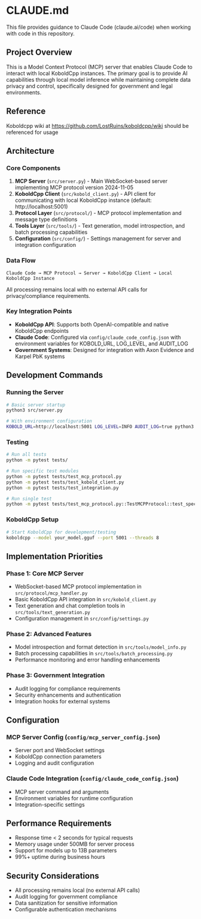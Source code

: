 # CLAUDE.md

This file provides guidance to Claude Code (claude.ai/code) when working with code in this repository.

## Project Overview

This is a Model Context Protocol (MCP) server that enables Claude Code to interact with local KoboldCpp instances. The primary goal is to provide AI capabilities through local model inference while maintaining complete data privacy and control, specifically designed for government and legal environments.

## Reference
Koboldcpp wiki at https://github.com/LostRuins/koboldcpp/wiki should be referenced for usage

## Architecture

### Core Components

1. **MCP Server** (`src/server.py`) - Main WebSocket-based server implementing MCP protocol version 2024-11-05
2. **KoboldCpp Client** (`src/kobold_client.py`) - API client for communicating with local KoboldCpp instance (default: http://localhost:5001)
3. **Protocol Layer** (`src/protocol/`) - MCP protocol implementation and message type definitions
4. **Tools Layer** (`src/tools/`) - Text generation, model introspection, and batch processing capabilities
5. **Configuration** (`src/config/`) - Settings management for server and integration configuration

### Data Flow

```
Claude Code → MCP Protocol → Server → KoboldCpp Client → Local KoboldCpp Instance
```

All processing remains local with no external API calls for privacy/compliance requirements.

### Key Integration Points

- **KoboldCpp API**: Supports both OpenAI-compatible and native KoboldCpp endpoints
- **Claude Code**: Configured via `config/claude_code_config.json` with environment variables for KOBOLD_URL, LOG_LEVEL, and AUDIT_LOG
- **Government Systems**: Designed for integration with Axon Evidence and Karpel PbK systems

## Development Commands

### Running the Server
```bash
# Basic server startup
python3 src/server.py

# With environment configuration
KOBOLD_URL=http://localhost:5001 LOG_LEVEL=INFO AUDIT_LOG=true python3 src/server.py
```

### Testing
```bash
# Run all tests
python -m pytest tests/

# Run specific test modules
python -m pytest tests/test_mcp_protocol.py
python -m pytest tests/test_kobold_client.py
python -m pytest tests/test_integration.py

# Run single test
python -m pytest tests/test_mcp_protocol.py::TestMCPProtocol::test_specific_function
```

### KoboldCpp Setup
```bash
# Start KoboldCpp for development/testing
koboldcpp --model your_model.gguf --port 5001 --threads 8
```

## Implementation Priorities

### Phase 1: Core MCP Server
- WebSocket-based MCP protocol implementation in `src/protocol/mcp_handler.py`
- Basic KoboldCpp API integration in `src/kobold_client.py`
- Text generation and chat completion tools in `src/tools/text_generation.py`
- Configuration management in `src/config/settings.py`

### Phase 2: Advanced Features
- Model introspection and format detection in `src/tools/model_info.py`
- Batch processing capabilities in `src/tools/batch_processing.py`
- Performance monitoring and error handling enhancements

### Phase 3: Government Integration
- Audit logging for compliance requirements
- Security enhancements and authentication
- Integration hooks for external systems

## Configuration

### MCP Server Config (`config/mcp_server_config.json`)
- Server port and WebSocket settings
- KoboldCpp connection parameters
- Logging and audit configuration

### Claude Code Integration (`config/claude_code_config.json`)
- MCP server command and arguments
- Environment variables for runtime configuration
- Integration-specific settings

## Performance Requirements

- Response time < 2 seconds for typical requests
- Memory usage under 500MB for server process
- Support for models up to 13B parameters
- 99%+ uptime during business hours

## Security Considerations

- All processing remains local (no external API calls)
- Audit logging for government compliance
- Data sanitization for sensitive information
- Configurable authentication mechanisms